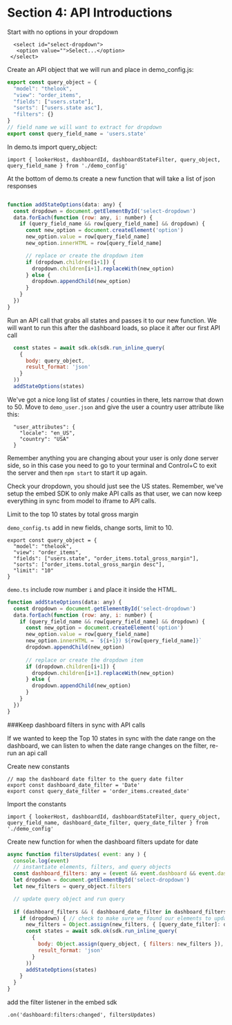 # Section 4: API Introductions

Start with no options in your dropdown 

 ```
   <select id="select-dropdown">
    <option value="">Select...</option>
  </select>
 ```
 
Create an API object that we will run and place in demo_config.js:

```js
export const query_object = {
  "model": "thelook",
  "view": "order_items",
  "fields": ["users.state"],
  "sorts": ["users.state asc"],
  "filters": {}
}
// field name we will want to extract for dropdown
export const query_field_name = 'users.state'
```

In demo.ts import query_object:

```
import { lookerHost, dashboardId, dashboardStateFilter, query_object, query_field_name } from './demo_config'
```

At the bottom of demo.ts create a new function that will take a list of json responses

```js

function addStateOptions(data: any) {
  const dropdown = document.getElementById('select-dropdown')
  data.forEach(function (row: any, i: number) {
    if (query_field_name && row[query_field_name] && dropdown) {
      const new_option = document.createElement('option')
      new_option.value = row[query_field_name]
      new_option.innerHTML = row[query_field_name]

      // replace or create the dropdown item
      if (dropdown.children[i+1]) {
        dropdown.children[i+1].replaceWith(new_option)
      } else {
        dropdown.appendChild(new_option)
      } 
    }
  })
}
```

Run an API call that grabs all states and passes it to our new function. We will want to run this after the dashboard loads, so place it after our first API call

```js
  const states = await sdk.ok(sdk.run_inline_query( 
    { 
      body: query_object,
      result_format: 'json'
    }
  ))
  addStateOptions(states)
```

We've got a nice long list of states / counties in there, lets narrow that down to 50. Move to `demo_user.json` and give the user a country user attribute like this:

```
  "user_attributes": { 
    "locale": "en_US",
    "country": "USA"
  }
```

Remember anything you are changing about your user is only done server side, so in this case you need to go to your terminal and Control+C to exit the server and then `npm start` to start it up again. 

Check your dropdown, you should just see the US states. Remember, we've setup the embed SDK to only make API calls as that user, we can now keep everything in sync from model to iframe to API calls.

Limit to the top 10 states by total gross margin

`demo_config.ts` add in new fields, change sorts, limit to 10.

```
export const query_object = {
  "model": "thelook",
  "view": "order_items",
  "fields": ["users.state", "order_items.total_gross_margin"],
  "sorts": ["order_items.total_gross_margin desc"],
  "limit": "10"
}
```

`demo.ts` include row number `i` and place it inside the HTML.

```js
function addStateOptions(data: any) {
  const dropdown = document.getElementById('select-dropdown')
  data.forEach(function (row: any, i: number) {
    if (query_field_name && row[query_field_name] && dropdown) {
      const new_option = document.createElement('option')
      new_option.value = row[query_field_name]
      new_option.innerHTML = `${i+1}) ${row[query_field_name]}`
      dropdown.appendChild(new_option)
      
      // replace or create the dropdown item
      if (dropdown.children[i+1]) {
        dropdown.children[i+1].replaceWith(new_option)
      } else {
        dropdown.appendChild(new_option)
      } 
    }
  })
}
```

###Keep dashboard filters in sync with API calls

If we wanted to keep the Top 10 states in sync with the date range on the dashboard, we can listen to when the date range changes on the filter, re-run an api call

Create new constants

```
// map the dashboard date filter to the query date filter
export const dashboard_date_filter = 'Date'
export const query_date_filter = 'order_items.created_date'
```


Import the constants

```
import { lookerHost, dashboardId, dashboardStateFilter, query_object, query_field_name, dashboard_date_filter, query_date_filter } from './demo_config'
```


Create new function for when the dashboard filters update for date

```js
async function filtersUpdates( event: any ) {
  console.log(event)
  // instantiate elements, filters, and query objects
  const dashboard_filters: any = (event && event.dashboard && event.dashboard.dashboard_filters) ? event.dashboard && event.dashboard.dashboard_filters : undefined
  let dropdown = document.getElementById('select-dropdown')
  let new_filters = query_object.filters

  // update query object and run query
  
  if (dashboard_filters && ( dashboard_date_filter in dashboard_filters ) ) { // check to make sure our filter is in the changed
    if (dropdown) { // check to make sure we found our elements to update/keep
      new_filters = Object.assign(new_filters, { [query_date_filter]: dashboard_filters[dashboard_date_filter] })
      const states = await sdk.ok(sdk.run_inline_query( 
        { 
          body: Object.assign(query_object, { filters: new_filters }),
          result_format: 'json'
        }
      ))
      addStateOptions(states)
    }
  }
}
```

add the filter listener in the embed sdk

```
.on('dashboard:filters:changed', filtersUpdates)
```
